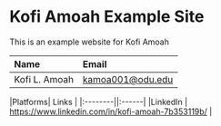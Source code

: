 # Kofi Amoah Example Site

This is an example website for Kofi Amoah

| Name  | Email |
|:------|:------|
|Kofi L. Amoah  | <kamoa001@odu.edu> |


|Platforms| Links  |
|:--------||:------|
|LinkedIn | <https://www.linkedin.com/in/kofi-amoah-7b353119b/> |


